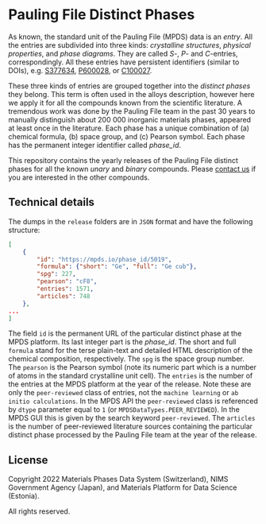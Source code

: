 Pauling File Distinct Phases
==========

As known, the standard unit of the Pauling File (MPDS) data is an _entry_. All the entries are subdivided into three kinds: _crystalline structures_, _physical properties_, and _phase diagrams_. They are called _S_-, _P_- and _C_-entries, correspondingly. All these entries have persistent identifiers (similar to DOIs), e.g. [S377634](https://mpds.io/entry/S377634), [P600028](https://mpds.io/entry/P600028), or [C100027](https://mpds.io/entry/C100027).

These three kinds of entries are grouped together into the _distinct phases_ they belong. This term is often used in the alloys description, however here we apply it for all the compounds known from the scientific literature. A tremendous work was done by the Pauling File team in the past 30 years to manually distinguish about 200 000 inorganic materials phases, appeared at least once in the literature. Each phase has a unique combination of (a) chemical formula, (b) space group, and (c) Pearson symbol. Each phase has the permanent integer identifier called _phase_id_.

This repository contains the yearly releases of the Pauling File distinct phases for all the known _unary_ and _binary_ compounds. Please [contact us](https://mpds.io/products) if you are interested in the other compounds.


## Technical details

The dumps in the `release` folders are in `JSON` format and have the following structure:

```json
[
	{
		"id": "https://mpds.io/phase_id/5019",
		"formula": {"short": "Ge", "full": "Ge cub"},
		"spg": 227,
		"pearson": "cF8",
		"entries": 1571,
		"articles": 748
	},
...
]
```

The field `id` is the permanent URL of the particular distinct phase at the MPDS platform. Its last integer part is the _phase_id_.
The short and full `formula` stand for the terse plain-text and detailed HTML description of the chemical composition, respectively.
The `spg` is the space group number.
The `pearson` is the Pearson symbol (note its numeric part which is a number of atoms in the standard crystalline unit cell).
The `entries` is the number of the entries at the MPDS platform at the year of the release. Note these are only the `peer-reviewed` class of entries, not the `machine learning` or `ab initio calculations`. In the MPDS API the `peer-reviewed` class is referenced by `dtype` parameter equal to `1` (or `MPDSDataTypes.PEER_REVIEWED`). In the MPDS GUI this is given by the search keyword `peer-reviewed`.
The `articles` is the number of peer-reviewed literature sources containing the particular distinct phase processed by the Pauling File team at the year of the release.


## License

Copyright 2022 Materials Phases Data System (Switzerland), NIMS Government Agency (Japan), and Materials Platform for Data Science (Estonia).

All rights reserved.
